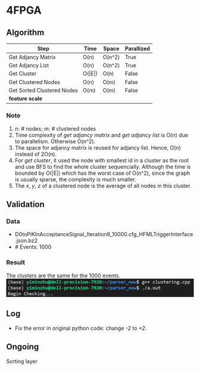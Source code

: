 # 4FPGA

## Algorithm

| Step | Time | Space | Parallized |
| --------------- | --------------- | --------------- | --------------- |
| Get Adjancy Matrix | O(n) | O(n^2) | True |
| Get Adjancy List | O(n) | O(n^2) | True |
| Get Cluster | O(\|E\|) | O(n) | False |
| Get Clustered Nodes | O(n) | O(m) | False |
| Get Sorted Clustered Nodes | O(m) | O(m) | False |
| **feature scale** |  |  |  |

### Note
1. n: \# nodes; m: \# clustered nodes
2. Time complexity of *get adjancy matrix* and *get adjancy list* is O(n) due to parallelism. Otherwise O(n^2).
3. The space for adjancy matrix is reused for adjancy list. Hence, O(n) instead of 2O(n).
4. For *get cluster*, it used the node with smallest id in a cluster as the root and use BFS to find the whole cluster sequencially. Although the time is bounded by O(|E|) which has the worst case of O(n^2), since the graph is usually sparse, the complexity is much smaller.
5. The *x*, *y*, *z* of a clustered node is the average of all nodes in this cluster.

## Validation
### Data
* D0toPiKInAcceptanceSignal_Iteration8_10000.cfg_HFMLTriggerInterface.json.bz2
* \# Events: 1000
### Result
The clusters are the same for the 1000 events.
![Output](img/compareDifference.png)

## Log
* Fix the error in original python code: change *-2* to *+2*.

## Ongoing
Sorting layer
